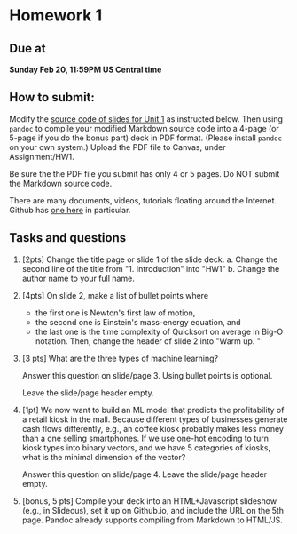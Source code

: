 # Homework 1

## Due at 
**Sunday Feb 20, 11:59PM US Central time**

## How to submit: 

Modify the [source code of slides for Unit 1](https://github.com/forrestbao/MLClass/blob/master/1_Introduction/1_intro.md) as instructed below.
Then using `pandoc` to compile your modified Markdown source code into a 4-page (or 5-page if you do the bonus part) deck in PDF format. (Please install `pandoc` on your own system.)
Upload the PDF file to Canvas, under Assignment/HW1. 

Be sure the the PDF file you submit has only 4 or 5 pages. Do NOT submit the Markdown source code. 

There are many documents, videos, tutorials floating around the Internet. Github has [one here](https://guides.github.com/features/mastering-markdown/) in particular.  

## Tasks and questions 

1. [2pts] Change the title page or slide 1 of the slide deck. 
   a. Change the second line of the title from "1. Introduction" into "HW1"
   b. Change the author name to your full name. 

2. [4pts] On slide 2, make a list of bullet points where 
      * the first one is Newton's first law of motion, 
      * the second one is  Einstein's mass-energy equation, and 
      * the last one is the time complexity of Quicksort on average in Big-O notation. 
   Then, change the header of slide 2 into "Warm up. "

3. [3 pts] What are the three types of machine learning?  

   Answer this question on slide/page 3. Using bullet points is optional. 

   Leave the slide/page header empty. 

4. [1pt] We now want to build an ML model that predicts the profitability of a retail kiosk in the mall. 
   Because different types of businesses generate cash flows differently, e.g., an coffee kiosk probably makes less money than a one selling smartphones. If we use one-hot encoding to turn kiosk types into binary vectors, and we have 5 categories of kiosks, what is the minimal dimension of the vector? 

   Answer this question on slide/page 4. Leave the slide/page header empty. 

5. [bonus, 5 pts] Compile your deck into an HTML+Javascript slideshow (e.g., in Slideous), set it up on Github.io, and include the URL on the 5th page. Pandoc already supports compiling from Markdown to HTML/JS. 
